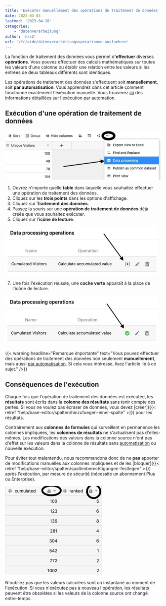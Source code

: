```yaml
---
title: 'Exécuter manuellement des opérations de traitement de données'
date: 2023-03-03
lastmod: '2023-04-28'
categories:
    - 'datenverarbeitung'
author: 'nsc2'
url: '/fr/aide/datenverarbeitungsoperationen-ausfuehren'
---
```


La fonction de traitement des données vous permet d'**effectuer** diverses **opérations**. Vous pouvez effectuer des calculs mathématiques sur toutes les valeurs d'une colonne ou établir une relation entre les valeurs si les entrées de deux tableaux différents sont identiques.

Les opérations de traitement des données s'effectuent soit **manuellement**, soit **par automatisation**. Vous apprendrez dans cet article comment fonctionne exactement l'exécution manuelle. Vous trouverez [ici](https://seatable.io/fr/docs/beispiel-automationen/datenverarbeitungsoperation-per-automation-ausfuehren/) des informations détaillées sur l'exécution par automation.

## Exécution d'une opération de traitement de données

![Exécution d'une action de traitement des données](images/create-an-data-processing-action-1.jpg)

1. Ouvrez n'importe quelle **table** dans laquelle vous souhaitez effectuer une opération de traitement des données.
2. Cliquez sur les **trois points** dans les options d'affichage.
3. Cliquez sur **Traitement des données**.
4. Passez la souris sur une **opération de traitement de données** déjà créée que vous souhaitez exécuter.
5. Cliquez sur l'**icône de lecture**.

![Exécution d'une action de traitement des données](images/run-data-processing-actions.jpg)

7. Une fois l'exécution réussie, une **coche verte** apparaît à la place de l'icône de lecture.

![Coche verte confirmant qu'une action de traitement des données a été effectuée](images/conformation-for-the-runof-a-data-processing-action.jpg)

{{< warning  headline="Remarque importante"  text="Vous pouvez effectuer des opérations de traitement des données non seulement **manuellement**, mais aussi [par automatisation](https://seatable.io/fr/docs/beispiel-automationen/datenverarbeitungsoperation-per-automation-ausfuehren/). Si cela vous intéresse, lisez l'article lié à ce sujet." />}}

## Conséquences de l'exécution

Chaque fois que l'opération de traitement des données est exécutée, les **résultats** sont écrits dans la **colonne des résultats** sans tenir compte des pertes. Si vous ne voulez pas écraser de données, vous devez [créer]({{< relref "help/base-editor/spalten/hinzufuegen-einer-spalte" >}}) pour les résultats.

Contrairement aux **colonnes de formules** qui surveillent en permanence les colonnes impliquées, les **colonnes de résultats** ne s'actualisent pas d'elles-mêmes. Les modifications des valeurs dans la colonne source n'ont pas d'effet sur les valeurs dans la colonne de résultats sans [automatisation](https://seatable.io/fr/docs/beispiel-automationen/datenverarbeitungsoperation-per-automation-ausfuehren/) ou nouvelle exécution.

Pour éviter tout malentendu, nous recommandons donc de ne **pas** apporter de modifications manuelles aux colonnes impliquées et de les [bloquer]({{< relref "help/base-editor/spalten/spaltenberechtigungen-festlegen" >}}) après l'exécution, par mesure de sécurité (nécessite un abonnement Plus ou Enterprise).

![Colonnes de résultats d'actions de traitement de données bloquées pour le traitement ](images/locked-score-columns.jpg)

N'oubliez pas que les valeurs calculées sont un instantané au moment de l'exécution. Si vous n'exécutez pas à nouveau l'opération, les résultats peuvent être obsolètes si les valeurs de la colonne source ont changé entre-temps.
